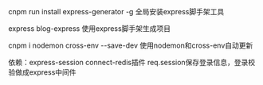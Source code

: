 cnpm run install express-generator -g 全局安装express脚手架工具

express blog-express   使用express脚手架生成项目

cnpm i nodemon cross-env --save-dev 使用nodemon和cross-env自动更新

依赖：express-session connect-redis插件
req.session保存登录信息，登录校验做成express中间件

